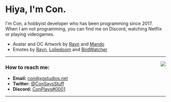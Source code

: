 # Hiya, I'm Con. <img src="https://komarev.com/ghpvc/?username=ConCodesStuff" alt="" />


I'm Con, a hobbyist developer who has been programming since 2017. When I am not programming, you can find me on Discord, watching Netflix or playing videogames. 

- Avatar and OC Artwork by [Rayn](https://discord.com/users/473746775077945355) and [Mando](https://discord.com/users/785391314916605983)
- Emotes by [Rayn](https://discord.com/users/473746775077945355), [Loliedoom](https://discord.com/users/305547653599461378) and [BirdWatcher](https://discord.com/users/514636836845649942)


---
<a href="https://discord.com/users/576665068763086848">
  <img src="https://lanyard-profile-readme.vercel.app/api/576665068763086848?hideTimestamp=true&idleMessage=Just%20chillin%27%20at%20the%20moment..." align="right" />
</a>

### How to reach me:
- **Email:** con@xgstudios.net
- **Twitter:** [@ConSaysStuff](https://twitter.com/ConSaysStuff)
- **Discord:** [ConPlays#0001](https://discord.com/users/576665068763086848)

---
